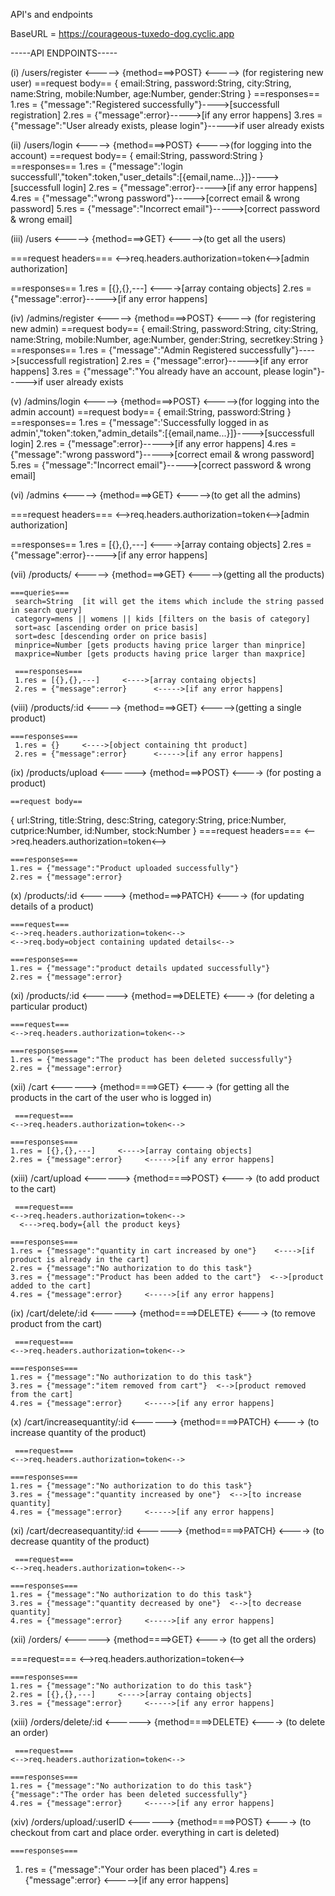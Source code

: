 API's and endpoints



BaseURL = https://courageous-tuxedo-dog.cyclic.app

-----API ENDPOINTS-----

(i)  /users/register <-----> {method===>POST} <----->  (for registering new user) 
   ==request body==
   {
    email:String,
    password:String,
    city:String,
    name:String,
    mobile:Number,
    age:Number,
    gender:String
    }
   ==responses==
     1.res = {"message":"Registered successfully"}---->[successfull registration]
     2.res = {"message":error}----->[if any error happens]
     3.res = {"message":"User already exists, please login"}----->if user already exists


(ii)  /users/login <-----> {method===>POST} <----->(for logging into the account)
   ==request body==
   {
    email:String,
    password:String
    }
   ==responses==
     1.res = {"message":'login successfull',"token":token,"user_details":[{email,name...}]}---->[successfull login]
     2.res = {"message":error}----->[if any error happens]
     4.res = {"message":"wrong password"}----->[correct email & wrong password]
     5.res = {"message":"Incorrect email"}----->[correct password & wrong email]


(iii)  /users <-----> {method===>GET} <----->(to get all the users)


   ===request headers===
    <-->req.headers.authorization=token<-->[admin authorization]


   ==responses==
     1.res = [{},{},---]     <---->[array containg objects]
     2.res = {"message":error}----->[if any error happens]


(iv) /admins/register <-----> {method===>POST} <----->  (for registering new admin) 
   ==request body==
   {
    email:String,
    password:String,
    city:String,
    name:String,
    mobile:Number,
    age:Number,
    gender:String,
    secretkey:String
    }
   ==responses==
     1.res = {"message":"Admin Registered successfully"}---->[successfull registration]
     2.res = {"message":error}----->[if any error happens]
     3.res = {"message":"You already have an account, please login"}----->if user already exists

(v)  /admins/login <-----> {method===>POST} <----->(for logging into the admin account)
   ==request body==
   {
    email:String,
    password:String
    }
   ==responses==
     1.res = {"message":'Successfully logged in as admin',"token":token,"admin_details":[{email,name...}]}---->[successfull login]
     2.res = {"message":error}----->[if any error happens]
     4.res = {"message":"wrong password"}----->[correct email & wrong password]
     5.res = {"message":"Incorrect email"}----->[correct password & wrong email]

(vi)  /admins <-----> {method===>GET} <----->(to get all the admins)


   ===request headers===
    <-->req.headers.authorization=token<-->[admin authorization]


   ==responses==
     1.res = [{},{},---]     <---->[array containg objects]
     2.res = {"message":error}----->[if any error happens]

(vii)  /products/ <-----> {method===>GET} <----->(getting all the products)
    
    ===queries===
     search=String  [it will get the items which include the string passed in search query]
     category=mens || womens || kids [filters on the basis of category]
     sort=asc [ascending order on price basis]
     sort=desc [descending order on price basis]
     minprice=Number [gets products having price larger than minprice]
     maxprice=Number [gets products having price larger than maxprice]
     
     ===responses===
     1.res = [{},{},---]     <---->[array containg objects]
     2.res = {"message":error}      <----->[if any error happens]


(viii) /products/:id    <-----> {method===>GET} <----->(getting a single product)

    ===responses===
     1.res = {}     <---->[object containing tht product]
     2.res = {"message":error}      <----->[if any error happens]


(ix) /products/upload <------> {method===>POST}  <----> (for posting a product)
    
    ==request body==
   {
    url:String,
    title:String,
    desc:String,
    category:String,
    price:Number,
    cutprice:Number,
    id:Number,
    stock:Number
    }
    ===request headers===
    <-->req.headers.authorization=token<-->

    ===responses===
    1.res = {"message":"Product uploaded successfully"}
    2.res = {"message":error}


(x) /products/:id <------> {method===>PATCH}  <----> (for updating details of a product)
    
    ===request===
    <-->req.headers.authorization=token<-->
    <-->req.body=object containing updated details<-->

    ===responses===
    1.res = {"message":"product details updated successfully"}   
    2.res = {"message":error}


(xi) /products/:id <------> {method===>DELETE}  <----> (for deleting a particular product)
    
    ===request===
    <-->req.headers.authorization=token<-->

    ===responses===
    1.res = {"message":"The product has been deleted successfully"}
    2.res = {"message":error}


(xii) /cart   <------>  {method====>GET}   <----> (for getting all the products in the cart of the user who is logged in)

     ===request===
    <-->req.headers.authorization=token<-->

    ===responses===
    1.res = [{},{},---]     <---->[array containg objects]
    2.res = {"message":error}     <----->[if any error happens]



(xiii) /cart/upload   <------>  {method====>POST}   <----> (to add product to the cart)

     ===request===
    <-->req.headers.authorization=token<-->
      <--->req.body={all the product keys}

    ===responses===
    1.res = {"message":"quantity in cart increased by one"}    <---->[if product is already in the cart]
    2.res = {"message":"No authorization to do this task"}  
    3.res = {"message":"Product has been added to the cart"}  <-->[product added to the cart]
    4.res = {"message":error}     <----->[if any error happens]


(ix) /cart/delete/:id   <------>  {method====>DELETE}   <----> (to remove product from the cart)

     ===request===
    <-->req.headers.authorization=token<-->

    ===responses===
    1.res = {"message":"No authorization to do this task"}
    3.res = {"message":"item removed from cart"}  <-->[product removed from the cart]
    4.res = {"message":error}     <----->[if any error happens]




(x) /cart/increasequantity/:id   <------>  {method====>PATCH}   <----> (to increase quantity of the product)

     ===request===
    <-->req.headers.authorization=token<-->

    ===responses===
    1.res = {"message":"No authorization to do this task"}
    3.res = {"message":"quantity increased by one"}  <-->[to increase quantity]
    4.res = {"message":error}     <----->[if any error happens]



(xi) /cart/decreasequantity/:id   <------>  {method====>PATCH}   <----> (to decrease quantity of the product)

     ===request===
    <-->req.headers.authorization=token<-->

    ===responses===
    1.res = {"message":"No authorization to do this task"}
    3.res = {"message":"quantity decreased by one"}  <-->[to decrease quantity]
    4.res = {"message":error}     <----->[if any error happens]


(xii) /orders/    <------>  {method====>GET}   <----> (to get all the orders)


   ===request===
    <-->req.headers.authorization=token<-->

    ===responses===
    1.res = {"message":"No authorization to do this task"}
    2.res = [{},{},---]     <---->[array containg objects]
    3.res = {"message":error}     <----->[if any error happens]



(xiii) /orders/delete/:id   <------>  {method====>DELETE}   <----> (to delete an order)

     ===request===
    <-->req.headers.authorization=token<-->

    ===responses===
    1.res = {"message":"No authorization to do this task"}
    {"message":"The order has been deleted successfully"}
    4.res = {"message":error}     <----->[if any error happens]


(xiv) /orders/upload/:userID  <------>  {method====>POST}   <----> (to checkout from cart and place order. everything in cart is deleted)

    ===responses===
   1. res = {"message":"Your order has been placed"}
    4.res = {"message":error}     <----->[if any error happens]
